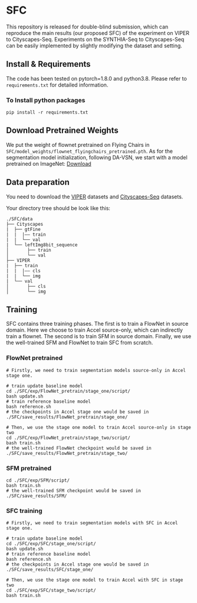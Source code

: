 # SFC
This repository is released for double-blind submission, which can reproduce the main results (our proposed SFC) of the experiment on VIPER to Cityscapes-Seq.  Experiments on the SYNTHIA-Seq to Cityscapes-Seq can be easily implemented by slightly modifying the dataset and setting.

## Install & Requirements

The code has been tested on pytorch=1.8.0 and python3.8. Please refer to ``requirements.txt`` for detailed information.

### To Install python packages

```
pip install -r requirements.txt
```
## Download Pretrained Weights
We put the weight of flownet pretrained on Flying Chairs in ``SFC/model_weights/flownet_flyingchairs_pretrained.pth``. As for the segmentation model initialization, following DA-VSN, we start with a model pretrained on ImageNet: [Download](http://vllab.ucmerced.edu/ytsai/CVPR18/DeepLab_resnet_pretrained_init-f81d91e8.pth)


## Data preparation
You need to download the [VIPER](https://playing-for-benchmarks.org/download/) datasets and [Cityscapes-Seq](https://www.cityscapes-dataset.com/) datasets.

Your directory tree should be look like this:
```
./SFC/data
├── Cityscapes
|  ├── gtFine
|  |  |—— train
|  |  └── val
|  └── leftImg8bit_sequence 
│       ├── train
│       └── val
├── VIPER
|  ├── train
|  |  |—— cls
|  |  └── img
|  └── val 
│       ├── cls
│       └── img
```

## Training 
SFC contains three training phases. The first is to train a FlowNet in source domain. Here we choose to train Accel source-only, which can indirectly train a flownet. The second is to train SFM in source domain. Finally, we use the well-trained SFM and FlowNet to train SFC from scratch.

### FlowNet pretrained
```
# Firstly, we need to train segmentation models source-only in Accel stage one.

# train update baseline model
cd ./SFC/exp/FlowNet_pretrain/stage_one/script/
bash update.sh
# train reference baseline model
bash reference.sh
# the checkpoints in Accel stage one would be saved in ./SFC/save_results/FlowNet_pretrain/stage_one/  

# Then, we use the stage one model to train Accel source-only in stage two
cd ./SFC/exp/FlowNet_pretrain/stage_two/script/
bash train.sh
# the well-trained FlowNet checkpoint would be saved in ./SFC/save_results/FlowNet_pretrain/stage_two/  
```

### SFM pretrained
```
cd ./SFC/exp/SFM/script/
bash train.sh
# the well-trained SFM checkpoint would be saved in ./SFC/save_results/SFM/  
```

### SFC training
```
# Firstly, we need to train segmentation models with SFC in Accel stage one.

# train update baseline model
cd ./SFC/exp/SFC/stage_one/script/
bash update.sh
# train reference baseline model
bash reference.sh
# the checkpoints in Accel stage one would be saved in ./SFC/save_results/SFC/stage_one/  

# Then, we use the stage one model to train Accel with SFC in stage two
cd ./SFC/exp/SFC/stage_two/script/
bash train.sh
```

